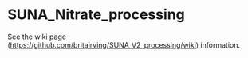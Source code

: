 # SUNA_Nitrate_processing
See the wiki page (https://github.com/britairving/SUNA_V2_processing/wiki) information. 
